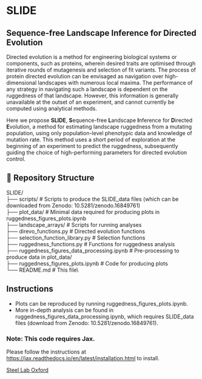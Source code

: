 # SLIDE

## Sequence-free Landscape Inference for Directed Evolution

Directed evolution is a method for engineering biological systems or components, such as proteins, wherein desired traits are optimised through iterative rounds of mutagenesis and selection of fit variants. The process of protein directed evolution can be envisaged as navigation over high-dimensional landscapes with numerous local maxima. The performance of any strategy in navigating such a landscape is dependent on the ruggedness of that landscape. However, this information is generally unavailable at the outset of an experiment, and cannot currently be computed using analytical methods. 

Here we propose **SLIDE**, **S**equence-free **L**andscape **I**nference for **D**irected **E**volution, a method for estimating landscape ruggedness from a mutating population, using only population-level phenotypic data and knowledge of mutation rate. This method uses a short period of exploration at the beginning of an experiment to predict the ruggedness, subsequently guiding the choice of high-performing parameters for directed evolution control.


## 📂 Repository Structure

SLIDE/\
├── scripts/ # Scripts to produce the SLIDE_data files (which can be downloaded from Zenodo: 10.5281/zenodo.16849761)\
├── plot_data/ # Minimal data required for producing plots in ruggedness_figures_plots.ipynb\
├── landscape_arrays/ # Scripts for running analyses\
├── direvo_functions.py # Directed evolution functions\
├── selection_function_library.py # Selection functions\
├── ruggedness_functions.py # Functions for ruggedness analysis\
├── ruggedness_figures_data_processing.ipynb # Pre-processing to produce data in plot_data/\
├── ruggedness_figures_plots.ipynb # Code for producing plots\
└── README.md # This file\

## Instructions

- Plots can be reproduced by running ruggedness_figures_plots.ipynb.
- More in-depth analysis can be found in ruggedness_figures_data_processing.ipynb, which requires SLIDE_data files (download from Zenodo: 10.5281/zenodo.16849761).

### Note: This code requires Jax. 
Please follow the instructions at https://jax.readthedocs.io/en/latest/installation.html to install.

[Steel Lab Oxford](http://steel.ac/)
